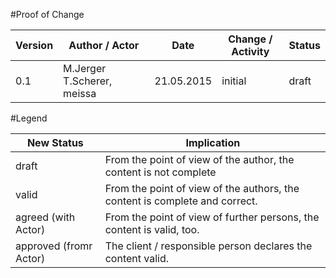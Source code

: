 #Proof of Change
	
|Version	|Author / Actor					|Date		|Change / Activity	|Status	|
| --------  | --------------------------- 	| --------  | ----------------- | ----- |
|0.1		|M.Jerger T.Scherer, meissa		|21.05.2015 |initial			|draft	|


#Legend

|New Status				|Implication					|
| --------------------	| ----------------------------- |
|draft					|From the point of view of the author, the content is not complete|
|valid					|From the point of view of the authors, the content is complete and correct.|
|agreed (with Actor)	|From the point of view of further persons, the content is valid, too.|
|approved (fromr Actor)	|The client / responsible person declares the content valid.|

